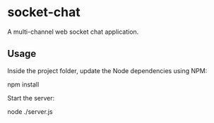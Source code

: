 # socket-chat
A multi-channel web socket chat application.

## Usage

Inside the project folder, update the Node dependencies using NPM:

  npm install

Start the server:

  node ./server.js
